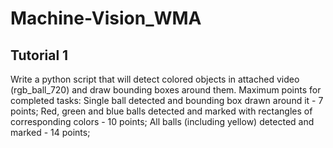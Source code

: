 # Machine-Vision_WMA

## Tutorial 1
Write a python script that will detect colored objects in attached video (rgb_ball_720) and draw bounding boxes around them.
Maximum points for completed tasks:
 Single ball detected and bounding box drawn around it - 7 points;
Red, green and blue balls detected and marked with rectangles of corresponding colors - 10 points;
All balls (including yellow) detected and marked - 14 points;
